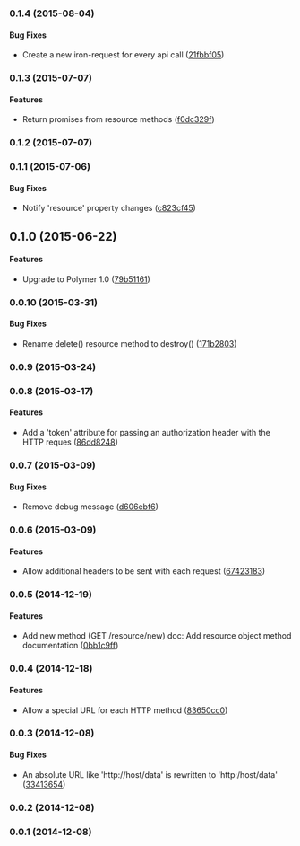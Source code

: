 <a name="0.1.4"></a>
### 0.1.4 (2015-08-04)


#### Bug Fixes

* Create a new iron-request for every api call ([21fbbf05](http://github.com/grappendorf/grapp-rest-resource/commit/21fbbf050b6bf16f13233221ec1b83b275a3f5be))


<a name="0.1.3"></a>
### 0.1.3 (2015-07-07)


#### Features

* Return promises from resource methods ([f0dc329f](http://github.com/grappendorf/grapp-rest-resource/commit/f0dc329f478a6d4cbc28a8e2ae4128e2c1d658e6))


<a name="0.1.2"></a>
### 0.1.2 (2015-07-07)


<a name="0.1.1"></a>
### 0.1.1 (2015-07-06)


#### Bug Fixes

* Notify 'resource' property changes ([c823cf45](http://github.com/grappendorf/grapp-rest-resource/commit/c823cf45e7e5d3088e89ccf91f5f43d58de899a5))


<a name="0.1.0"></a>
## 0.1.0 (2015-06-22)


#### Features

* Upgrade to Polymer 1.0 ([79b51161](http://github.com/grappendorf/grapp-rest-resource/commit/79b511614ac979ed588a8a1380f2e318cfcb4117))


<a name="0.0.10"></a>
### 0.0.10 (2015-03-31)


#### Bug Fixes

* Rename delete() resource method to destroy() ([171b2803](http://github.com/grappendorf/grapp-rest-resource/commit/171b28031f388063e6ca253e4b4b8ee72baa3eaa))


<a name="0.0.9"></a>
### 0.0.9 (2015-03-24)


<a name="0.0.8"></a>
### 0.0.8 (2015-03-17)


#### Features

* Add a 'token' attribute for passing an authorization header with the HTTP reques ([86dd8248](http://github.com/grappendorf/grapp-rest-resource/commit/86dd82483802b27f87c4d8b4cd555d0198ab9a88))


<a name="0.0.7"></a>
### 0.0.7 (2015-03-09)


#### Bug Fixes

* Remove debug message ([d606ebf6](http://github.com/grappendorf/grapp-rest-resource/commit/d606ebf654f4d932e14e8f05f71802e98e01d09a))


<a name="0.0.6"></a>
### 0.0.6 (2015-03-09)


#### Features

* Allow additional headers to be sent with each request ([67423183](http://github.com/grappendorf/grapp-rest-resource/commit/6742318323b1616579ef9acd6e7caba21b384b6c))


<a name="0.0.5"></a>
### 0.0.5 (2014-12-19)


#### Features

* Add new method (GET /resource/new) doc: Add resource object method documentation ([0bb1c9ff](http://github.com/grappendorf/grapp-rest-resource/commit/0bb1c9ff2568bcce8058b0ec69bc8a8fa466265b))


<a name="0.0.4"></a>
### 0.0.4 (2014-12-18)


#### Features

* Allow a special URL for each HTTP method ([83650cc0](http://github.com/grappendorf/grapp-rest-resource/commit/83650cc09a67f737b6d13747a8c0db15337654c6))


<a name="0.0.3"></a>
### 0.0.3 (2014-12-08)


#### Bug Fixes

* An absolute URL like 'http://host/data' is rewritten to 'http:/host/data' ([33413654](http://github.com/grappendorf/grapp-rest-resource/commit/33413654eca4854d0f2c99758b806dac4abc9e9e))


<a name="0.0.2"></a>
### 0.0.2 (2014-12-08)


<a name="0.0.1"></a>
### 0.0.1 (2014-12-08)


